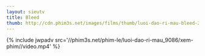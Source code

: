 ```yaml
---
layout: sieutv
title: Bleed
thumb: http://cdn.phim3s.net/images/films/thumb/luoi-dao-ri-mau-bleed-2016.jpg
---
```

{% include jwpadv src='//phim3s.net/phim-le/luoi-dao-ri-mau_9086/xem-phim//video.mp4' %}